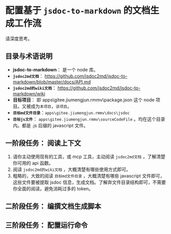 # 配置基于 `jsdoc-to-markdown` 的文档生成工作流

请深度思考。

## 目录与术语说明

- **jsdoc-to-markdown**： 是一个 node 库。
- **`jsdoc2md文档`**： https://github.com/jsdoc2md/jsdoc-to-markdown/blob/master/docs/API.md
- **`jsdoc2md的wiki文档`**： https://github.com/jsdoc2md/jsdoc-to-markdown/wiki
- **目标项目**： 即 apps\gitee.jiumengjun.rmmv\package.json 这个 node 项目。又被成为`本项目`，`该项目`。
- **`目标md文件目录`**：`apps\gitee.jiumengjun.rmmv\docs\jsdoc`
- **`目标js文件`**： `apps\gitee.jiumengjun.rmmv\sourceCodeFile` 。均在这个目录内。都是 .js 后缀的 javascript 文件。

## 一阶段任务： 阅读上下文

1. 请你主动使用现有的工具，或 mcp 工具，主动阅读 `jsdoc2md文档` ，了解清楚你可用的 api 函数。
2. 阅读 `jsdoc2md的wiki文档` ，大概清楚有哪些使用方式即可。
3. 粗略的，大致的阅读 `目标md文件目录` ，大概清楚有哪些 javascript 文件即可，这些文件要被提取 jsdoc 信息，生成文档。了解弃文件目录结构即可，不需要你全面的阅读。避免消耗过多的 token。

## 二阶段任务： 编撰文档生成脚本

## 三阶段任务： 配置运行命令
